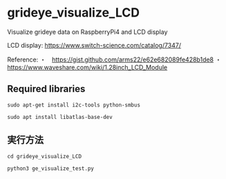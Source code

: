 # grideye_visualize_LCD

Visualize grideye data on RaspberryPi4 and LCD display

LCD display: https://www.switch-science.com/catalog/7347/

Reference: 
・　https://gist.github.com/arms22/e62e682089fe428b1de8
・　https://www.waveshare.com/wiki/1.28inch_LCD_Module

## Required libraries
`sudo apt-get install i2c-tools python-smbus`

`sudo apt install libatlas-base-dev`

## 実行方法
`cd grideye_visualize_LCD`

`python3 ge_visualize_test.py`

